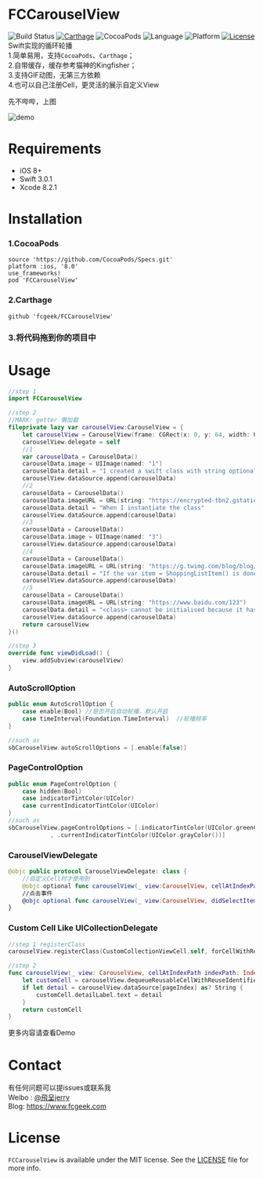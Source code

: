 # FCCarouselView
![Build Status](https://travis-ci.org/fcgeek/FCCarouselView.svg)
[![Carthage](https://img.shields.io/badge/Carthage-compatible-4BC51D.svg?style=flat)](https://github.com/Carthage/Carthage/)
![CocoaPods](https://img.shields.io/cocoapods/v/FCCarouselView.svg?style=flat)
![Language](https://img.shields.io/badge/language-Swift%203.1-orange.svg)
![Platform](https://img.shields.io/cocoapods/p/FCCarouselView.svg?style=flat)
[![License](https://img.shields.io/github/license/mashape/apistatus.svg)](https://github.com/fcgeek/FCCarouselView/blob/master/LICENSE)  
Swift实现的循环轮播  
1.简单易用，支持`CocoaPods`、`Carthage`；  
2.自带缓存，缓存参考猫神的Kingfisher；  
3.支持GIF动图，无第三方依赖  
4.也可以自己注册Cell，更灵活的展示自定义View

先不哔哔，上图  

![demo](https://github.com/fcgeek/FCCarouselView/blob/master/pic/demo.gif)  
# Requirements
 - iOS 8+  
 - Swift 3.0.1  
 - Xcode 8.2.1 

# Installation  

### 1.CocoaPods  
```
source 'https://github.com/CocoaPods/Specs.git'
platform :ios, '8.0'
use_frameworks!
pod 'FCCarouselView'
```  
### 2.Carthage  
```
github 'fcgeek/FCCarouselView'
```  

### 3.将代码拖到你的项目中  

# Usage  
```Swift
//step 1
import FCCarouselView

//step 2
//MARK: getter 懒加载
fileprivate lazy var carouselView:CarouselView = {
    let carouselView = CarouselView(frame: CGRect(x: 0, y: 64, width: UIScreen.main.bounds.width, height: 200))
    carouselView.delegate = self
    //1
    var carouselData = CarouselData()
    carouselData.image = UIImage(named: "1")
    carouselData.detail = "I created a swift class with string optionals (String?) and instantiated the class in a different swift file and got a compile error."
    carouselView.dataSource.append(carouselData)
    //2
    carouselData = CarouselData()
    carouselData.imageURL = URL(string: "https://encrypted-tbn2.gstatic.com/images?q=tbn:ANd9GcSMFynE3clrgzCU2ZDw9SDn5gM2JuwEsCE37Qf4S6uBlJljejEYWg")
    carouselData.detail = "When I instantiate the class"
    carouselView.dataSource.append(carouselData)
    //3
    carouselData = CarouselData()
    carouselData.image = UIImage(named: "3")
    carouselView.dataSource.append(carouselData)
    //4
    carouselData = CarouselData()
    carouselData.imageURL = URL(string: "https://g.twimg.com/blog/blog/image/Cat-party.gif")
    carouselData.detail = "If the var item = ShoppingListItem() is done in the appDelegate.swift, from the function application:didFinishLaunchingWithOptions we get the error"
    carouselView.dataSource.append(carouselData)
    //5
    carouselData = CarouselData()
    carouselData.imageURL = URL(string: "https://www.baidu.com/123")
    carouselData.detail = "<class> cannot be initialised because it has no accessible initializers"
    carouselView.dataSource.append(carouselData)
    return carouselView
}()

//step 3
override func viewDidLoad() {
    view.addSubview(carouselView)
}
```  
### AutoScrollOption
```Swift
public enum AutoScrollOption {
    case enable(Bool) //是否开启自动轮播，默认开启
    case timeInterval(Foundation.TimeInterval)  //轮播频率
}

//such as
sbCarouselView.autoScrollOptions = [.enable(false)]
```  
### PageControlOption
```Swift
public enum PageControlOption {
    case hidden(Bool)
    case indicatorTintColor(UIColor)
    case currentIndicatorTintColor(UIColor)
}
//such as
sbCarouselView.pageControlOptions = [.indicatorTintColor(UIColor.greenColor())
            , .currentIndicatorTintColor(UIColor.grayColor())]        
```  
### CarouselViewDelegate
```Swift
@objc public protocol CarouselViewDelegate: class {
    //自定义Cell时才使用到
    @objc optional func carouselView(_ view:CarouselView, cellAtIndexPath indexPath:IndexPath, pageIndex: Int) -> UICollectionViewCell
    //点击事件
    @objc optional func carouselView(_ view:CarouselView, didSelectItemAtIndex index:NSInteger)
}
```  
### Custom Cell Like UICollectionDelegate
```Swift
//step 1 registerClass
carouselView.registerClass(CustomCollectionViewCell.self, forCellWithReuseIdentifier: NSStringFromClass(CustomCollectionViewCell.self))

//step 2 
func carouselView(_ view: CarouselView, cellAtIndexPath indexPath: IndexPath, pageIndex: Int) -> UICollectionViewCell {
    let customCell = carouselView.dequeueReusableCellWithReuseIdentifier(NSStringFromClass(CustomCollectionViewCell.self), forIndex: pageIndex) as! CustomCollectionViewCell
    if let detail = carouselView.dataSource[pageIndex] as? String {
        customCell.detailLabel.text = detail
    }
    return customCell
}
```  

更多内容请查看Demo

# Contact
有任何问题可以提issues或联系我  
Weibo : [@飛呈jerry](http://weibo.com/2871687492)  
Blog: https://www.fcgeek.com  

# License  

`FCCarouselView` is available under the MIT license. See the [LICENSE](./LICENSE) file for more info.

